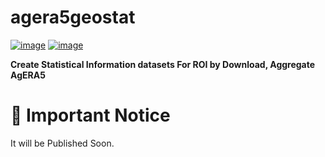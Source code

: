# agera5geostat


[![image](https://img.shields.io/pypi/v/agera5geostat.svg)](https://pypi.python.org/pypi/agera5geostat)
[![image](https://img.shields.io/conda/vn/conda-forge/agera5geostat.svg)](https://anaconda.org/conda-forge/agera5geostat)


**Create Statistical Information datasets For ROI by Download, Aggregate AgERA5**


# 🛑 Important Notice
It will be Published Soon.
